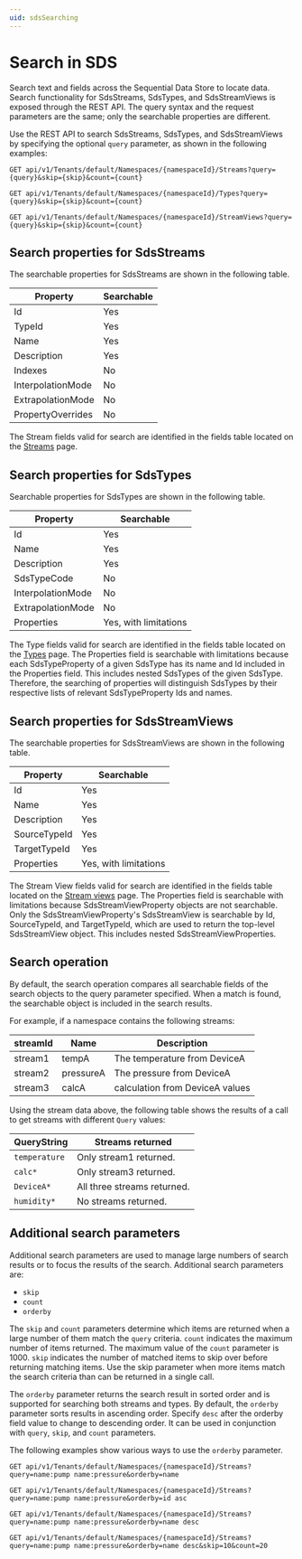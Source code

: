 ```yaml
---
uid: sdsSearching
---
```


# Search in SDS

Search text and fields across the Sequential Data Store to locate data. Search functionality for SdsStreams, SdsTypes, and SdsStreamViews is exposed through the REST API. The query syntax and the request parameters are the same; only the searchable properties are different.

Use the REST API to search SdsStreams, SdsTypes, and SdsStreamViews by specifying the optional `query` parameter, as shown in the following examples:

```text
GET api/v1/Tenants/default/Namespaces/{namespaceId}/Streams?query={query}&skip={skip}&count={count}
```

```text
GET api/v1/Tenants/default/Namespaces/{namespaceId}/Types?query={query}&skip={skip}&count={count}
```

```text
GET api/v1/Tenants/default/Namespaces/{namespaceId}/StreamViews?query={query}&skip={skip}&count={count}
```

## Search properties for SdsStreams

The searchable properties for SdsStreams are shown in the following table.

| Property          | Searchable  |
|-------------------|-------------|
| Id                | Yes         |
| TypeId            | Yes         |
| Name              | Yes         |
| Description       | Yes         |
| Indexes           | No          |
| InterpolationMode | No          |
| ExtrapolationMode | No          |
| PropertyOverrides | No          |

The Stream fields valid for search are identified in the fields table located on the [Streams](xref:sdsStreams) page. 

## Search properties for SdsTypes

Searchable properties for SdsTypes are shown in the following table. 

| Property          | Searchable |
|-------------------|------------|
| Id                | Yes        |
| Name              | Yes        |
| Description       | Yes        |
| SdsTypeCode       | No         |
| InterpolationMode | No         |
| ExtrapolationMode | No         |
| Properties        | Yes, with limitations |

The Type fields valid for search are identified in the fields table located on the [Types](xref:sdsTypes) page. The Properties field is searchable with limitations because each SdsTypeProperty of a given SdsType has its name and Id included in the Properties field. This includes nested SdsTypes of the given SdsType. Therefore, the searching of properties will distinguish SdsTypes by their respective lists of relevant SdsTypeProperty Ids and names.

## Search properties for SdsStreamViews

The searchable properties for SdsStreamViews are shown in the following table.

| Property     | Searchable |
|--------------|------------|
| Id           | Yes        |
| Name         | Yes        |
| Description  | Yes        |
| SourceTypeId | Yes        |
| TargetTypeId | Yes        |
| Properties   | Yes, with limitations |

The Stream View fields valid for search are identified in the fields table located on the [Stream views](xref:sdsStreamViews) page. The Properties field is searchable with limitations because SdsStreamViewProperty objects are not searchable. Only the SdsStreamViewProperty's SdsStreamView is searchable by Id, SourceTypeId, and TargetTypeId, which are used to return the top-level SdsStreamView object. This includes nested SdsStreamViewProperties.

## Search operation

By default, the search operation compares all searchable fields of the search objects to the query parameter specified. When a match is found, the searchable object is included in the search results.

For example, if a namespace contains the following streams:

**streamId** | **Name**  | **Description**
------------ | --------- | ----------------
stream1      | tempA     | The temperature from DeviceA
stream2      | pressureA | The pressure from DeviceA
stream3      | calcA     | calculation from DeviceA values

Using the stream data above, the following table shows the results of a call to get streams with different ``Query`` values:

**QueryString**     | **Streams returned**
------------------  | ----------------------------------------
``temperature``     | Only stream1 returned.
``calc*``           | Only stream3 returned.
``DeviceA*``        | All three streams returned.
``humidity*``       | No streams returned.

## Additional search parameters

Additional search parameters are used to manage large numbers of search results or to focus the results of the search. Additional search parameters are:

- ``skip``
- ``count``
- ``orderby``

The ``skip`` and ``count`` parameters determine which items are returned when a large number of them match the ``query`` criteria. ``count`` indicates the maximum number of items returned. The maximum value of the ``count`` parameter is 1000. ``skip`` indicates the number of matched items to skip over before returning matching items. Use the skip parameter when more items match the search criteria than can be returned in a single call.

The ``orderby`` parameter returns the search result in sorted order and is supported for searching both streams and types. By default, the ``orderby`` parameter sorts results in ascending order. Specify ``desc`` after the orderby field value to change to descending order. It can be used in conjunction with ``query``, ``skip``, and ``count`` parameters.

The following examples show various ways to use the ``orderby`` parameter.

```text
GET api/v1/Tenants/default/Namespaces/{namespaceId}/Streams?query=name:pump name:pressure&orderby=name

GET api/v1/Tenants/default/Namespaces/{namespaceId}/Streams?query=name:pump name:pressure&orderby=id asc

GET api/v1/Tenants/default/Namespaces/{namespaceId}/Streams?query=name:pump name:pressure&orderby=name desc

GET api/v1/Tenants/default/Namespaces/{namespaceId}/Streams?query=name:pump name:pressure&orderby=name desc&skip=10&count=20
 ```
